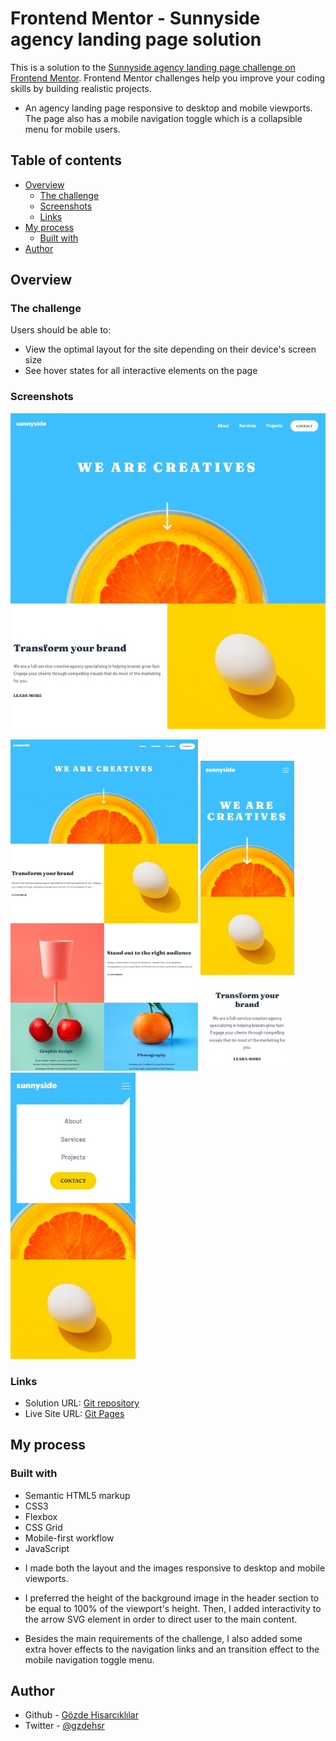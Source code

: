 # Frontend Mentor - Sunnyside agency landing page solution

This is a solution to the [Sunnyside agency landing page challenge on Frontend Mentor](https://www.frontendmentor.io/challenges/sunnyside-agency-landing-page-7yVs3B6ef). Frontend Mentor challenges help you improve your coding skills by building realistic projects.

- An agency landing page responsive to desktop and mobile viewports. The page also has a  mobile navigation toggle which is a collapsible menu for mobile users.

## Table of contents

- [Overview](#overview)
  - [The challenge](#the-challenge)
  - [Screenshots](#screenshots)
  - [Links](#links)
- [My process](#my-process)
  - [Built with](#built-with)
- [Author](#author)

## Overview

### The challenge

Users should be able to:

- View the optimal layout for the site depending on their device's screen size
- See hover states for all interactive elements on the page

### Screenshots

![Main](./images/screenshots/screenshot.jpg)
<div>
  <img src='./images/screenshots/screenshot-1.jpg' alt='desktop' width='300px'/>
  <img src='./images/screenshots/screenshot-2.jpg' alt='mobile' width='150px'/>
  <img src='./images/screenshots/screenshot-3.jpg' alt='mobile-navbar' width='200px'/>
</div>

### Links

- Solution URL: [Git repository](https://github.com/GozdeHisarckllar/challenge-sunnyside-agency-landing-page)
- Live Site URL: [Git Pages](https://gozdehisarckllar.github.io/challenge-sunnyside-agency-landing-page/)

## My process

### Built with

- Semantic HTML5 markup
- CSS3
- Flexbox
- CSS Grid
- Mobile-first workflow
- JavaScript

* I made both the layout and the images responsive to desktop and mobile viewports.

* I preferred the height of the background image in the header section to be equal to 100% of the viewport's height. Then, I added interactivity to the arrow SVG element in order to direct user to the main content.

* Besides the main requirements of the challenge, I also added some extra hover effects to the navigation links and an transition effect to the mobile navigation toggle menu.

## Author

- Github - [Gözde Hisarcıklılar](https://github.com/GozdeHisarckllar)
- Twitter - [@gzdehsr](https://www.twitter.com/gzdehsr)
